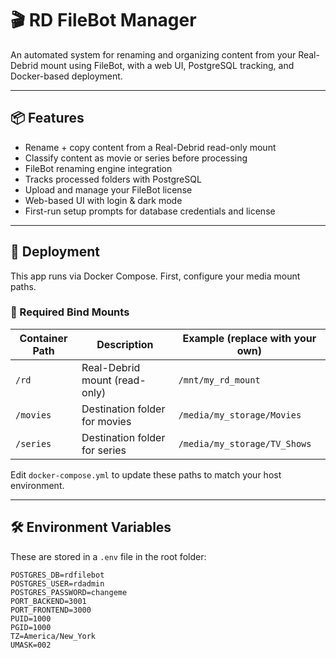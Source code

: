 # 🎬 RD FileBot Manager

An automated system for renaming and organizing content from your Real-Debrid mount using FileBot, with a web UI, PostgreSQL tracking, and Docker-based deployment.

---

## 📦 Features

- Rename + copy content from a Real-Debrid read-only mount
- Classify content as movie or series before processing
- FileBot renaming engine integration
- Tracks processed folders with PostgreSQL
- Upload and manage your FileBot license
- Web-based UI with login & dark mode
- First-run setup prompts for database credentials and license

---

## 🚀 Deployment

This app runs via Docker Compose. First, configure your media mount paths.

### 🔧 Required Bind Mounts

| Container Path | Description                     | Example (replace with your own)     |
|----------------|----------------------------------|--------------------------------------|
| `/rd`          | Real-Debrid mount (read-only)    | `/mnt/my_rd_mount`                  |
| `/movies`      | Destination folder for movies    | `/media/my_storage/Movies`          |
| `/series`      | Destination folder for series    | `/media/my_storage/TV_Shows`        |

Edit `docker-compose.yml` to update these paths to match your host environment.

---

## 🛠 Environment Variables

These are stored in a `.env` file in the root folder:

```env
POSTGRES_DB=rdfilebot
POSTGRES_USER=rdadmin
POSTGRES_PASSWORD=changeme
PORT_BACKEND=3001
PORT_FRONTEND=3000
PUID=1000
PGID=1000
TZ=America/New_York
UMASK=002
